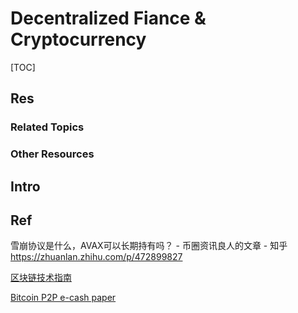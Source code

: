# Decentralized Fiance & Cryptocurrency

[TOC]



## Res
### Related Topics


### Other Resources



## Intro


## Ref
雪崩协议是什么，AVAX可以长期持有吗？ - 币圈资讯良人的文章 - 知乎 https://zhuanlan.zhihu.com/p/472899827

[区块链技术指南](https://yeasy.gitbook.io/blockchain_guide/)

[Bitcoin P2P e-cash paper](https://www.metzdowd.com/pipermail/cryptography/2008-October/014810.html)

